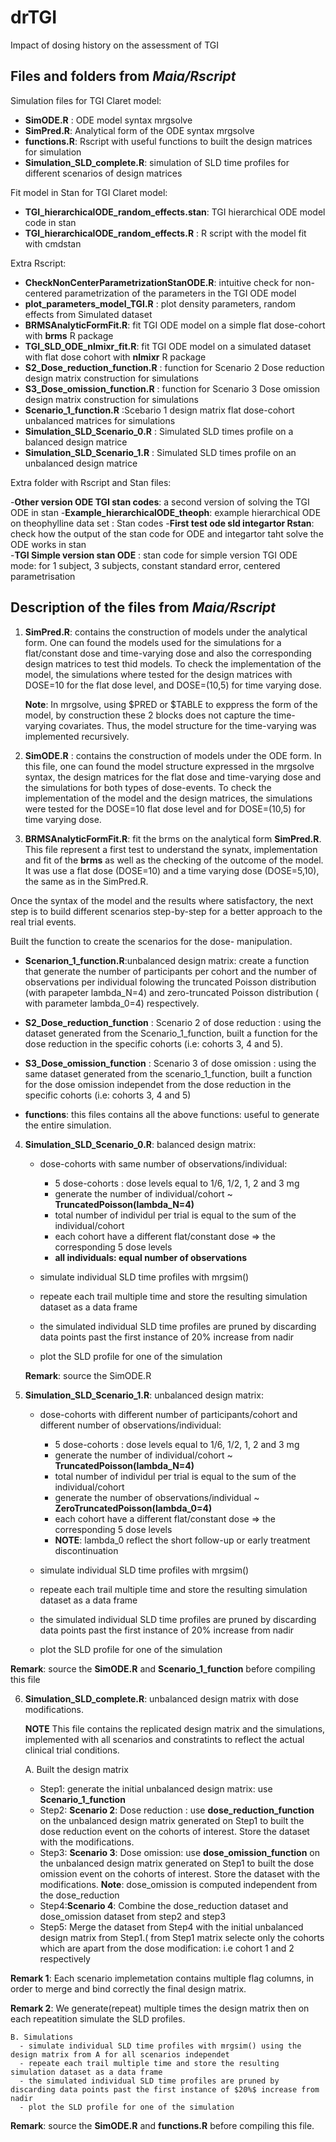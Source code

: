 # drTGI
Impact of dosing history on the assessment of TGI
## Files and folders from *Maia/Rscript*
  Simulation files for TGI Claret model:
  - **SimODE.R** : ODE model syntax mrgsolve 
  - **SimPred.R**: Analytical form of the ODE syntax mrgsolve
  - **functions.R**: Rscript with useful functions to built the design matrices for simulation
  - **Simulation_SLD_complete.R**: simulation of SLD time profiles for different scenarios of design matrices
  
  Fit model in Stan for TGI Claret model:
  - **TGI_hierarchicalODE_random_effects.stan**: TGI hierarchical ODE model code in stan 
  - **TGI_hierarchicalODE_random_effects.R** : R script with the model fit with cmdstan 
  
 Extra Rscript:
 - **CheckNonCenterParametrizationStanODE.R**: intuitive check for non-centered parametrization of the parameters in the TGI ODE model 
 - **plot_parameters_model_TGI.R** : plot density parameters, random effects from Simulated dataset
 - **BRMSAnalyticFormFit.R**: fit TGI ODE model on a simple flat dose-cohort with **brms** R package
 - **TGI_SLD_ODE_nlmixr_fit.R**: fit TGI ODE model on a simulated dataset with flat dose cohort with **nlmixr** R package
 - **S2_Dose_reduction_function.R** : function for Scenario 2 Dose reduction design matrix construction for simulations
 - **S3_Dose_omission_function.R** : function for Scenario 3 Dose omission design matrix construction for simulations
 - **Scenario_1_function.R** :Scebario 1 design matrix flat dose-cohort unbalanced matrices for simulations
 - **Simulation_SLD_Scenario_0.R** : Simulated SLD times profile on a balanced design matrice 
 - **Simulation_SLD_Scenario_1.R** : Simulated SLD times profile on an unbalanced design matrice 

Extra folder with Rscript and Stan files:

-**Other version ODE TGI stan codes**: a second version of solving the TGI ODE in stan 
-**Example_hierarchicalODE_theoph**: example hierarchical ODE on theophylline data set : Stan codes
-**First test ode sld integartor Rstan**: check how the output of the stan code for ODE and integartor taht solve the ODE works in stan  
-**TGI Simple version stan ODE** : stan code for simple version TGI ODE mode: for 1 subject, 3 subjects, constant standard error, centered parametrisation 

## Description of the files from *Maia/Rscript*

1. **SimPred.R**: contains the construction of models under the analytical form.
 One can found the models used for the simulations for a flat/constant dose and time-varying dose and also the corresponding design matrices to test thid models. To check the implementation of the model, the simulations where tested for the design matrices with DOSE=10 for the flat dose level, and  DOSE=(10,5) for time varying dose.
 
   **Note**: In mrgsolve, using $PRED or $TABLE to exppress the form of the model, by construction these 2 blocks does not capture the time-varying covariates. Thus, the model structure for the time-varying was implemented recursively.

2. **SimODE.R** : contains the construction of models under the ODE form. In this file, one can found the model structure expressed in the mrgsolve syntax, the design matrices for the flat dose and time-varying dose and the simulations for both types of dose-events. To check the implementation of the model and the design matrices, the simulations were tested for the DOSE=10 flat dose level and for DOSE=(10,5) for time varying dose.

3. **BRMSAnalyticFormFit.R**: fit the brms on the analytical form **SimPred.R**.
 This file represent a first test to understand the synatx, implementation and fit of the **brms** as well as the checking of the outcome of the model. It was use a flat dose (DOSE=10) and a time varying dose (DOSE=5,10), the same as in the SimPred.R.
 
 
 
Once the syntax of the model and the results where satisfactory, the next step is to build different scenarios step-by-step for a better approach to the real trial events.

Built the function to create the scenarios for the dose- manipulation.

 - **Scenarion_1_function.R**:unbalanced design matrix: create a function that generate the number of participants per cohort and the number of observations per  individual folowing the truncated Poisson distribution (with parapeter lambda_N=4) and zero-truncated Poisson distribution ( with parameter lambda_0=4) respectively.


 - **S2_Dose_reduction_function** : Scenario 2 of dose reduction :  using the dataset generated from the Scenario_1_function, built a function for the dose reduction in the specific cohorts (i.e: cohorts 3, 4 and 5).


 - **S3_Dose_omission_function** : Scenario 3 of dose omission : using the same dataset generated from  the scenario_1_function, built a function for the dose omission independet from the dose reduction in the specific cohorts (i.e: cohorts 3, 4 and 5)

 - **functions**: this files contains all the above functions: useful to generate the entire simulation.

 



4. **Simulation_SLD_Scenario_0.R**: balanced design matrix: 
    - dose-cohorts with same number of observations/individual:
       - 5 dose-cohorts : dose levels equal to 1/6, 1/2, 1, 2 and 3 mg
       - generate the number of  individual/cohort ~ **TruncatedPoisson(lambda_N=4)**
       - total number of individul per trial is equal to the sum of the individual/cohort
       - each cohort have a different flat/constant dose => the corresponding 5 dose levels 
       - **all individuals:  equal number of observations** 
       
    -  simulate individual SLD time profiles with mrgsim()
    -  repeate each trail multiple time and store the resulting simulation dataset as a data frame
    -  the simulated individual SLD time profiles are pruned by discarding data points past the first instance of 20% increase from nadir
    -  plot the SLD profile for one of the simulation
    
    **Remark**: source the SimODE.R
    
 
 5. **Simulation_SLD_Scenario_1.R**: unbalanced design matrix:
     - dose-cohorts with different number of participants/cohort and different number of observations/individual:
       - 5 dose-cohorts : dose levels equal to 1/6, 1/2, 1, 2 and 3 mg
       - generate the number of  individual/cohort ~ **TruncatedPoisson(lambda_N=4)**
       - total number of individul per trial is equal to the sum of the individual/cohort
       - generate the number of  observations/individual ~ **ZeroTruncatedPoisson(lambda_0=4)**
       - each cohort have a different flat/constant dose => the corresponding 5 dose levels 
       - **NOTE**: lambda_0 reflect the short follow-up or early treatment discontinuation
       
    -  simulate individual SLD time profiles with mrgsim()
    -  repeate each trail multiple time and store the resulting simulation dataset as a data frame
    -  the simulated individual SLD time profiles are pruned by discarding data points past the first instance of 20% increase from nadir
    -  plot the SLD profile for one of the simulation

   **Remark**:  source the **SimODE.R** and **Scenario_1_function** before compiling this file

 6. **Simulation_SLD_complete.R**: unbalanced design matrix with dose modifications.
 
     **NOTE** This file contains the replicated design matrix and the simulations, implemented with all scenarios and constratints to reflect the actual clinical trial conditions.
 
    A. Built the design matrix
       - Step1: generate the initial unbalanced design matrix: use  **Scenario_1_function**
       - Step2: **Scenario 2**:  Dose reduction : use **dose_reduction_function** on the unbalanced design matrix generated on Step1 to built the dose reduction event on the cohorts of interest. Store the dataset with the modifications.   
       - Step3: **Scenario 3**: Dose omission: use **dose_omission_function** on the unbalanced design matrix generated on Step1 to built the dose omission event on the cohorts  of interest. Store the dataset with the modifications. **Note**: dose_omission is computed independent from the dose_reduction
       - Step4:**Scenario 4**: Combine the dose_reduction dataset and dose_omission dataset from step2 and step3
       - Step5: Merge the dataset from Step4 with the initial unbalanced design matrix from Step1.( from Step1 matrix  selecte only the cohorts which are  apart from the dose modification: i.e cohort 1 and 2 respectively
       
   **Remark 1**: Each scenario implemetation contains multiple flag columns, in order to merge and bind correctly the final design matrix. 
   
   **Remark 2**: We generate(repeat) multiple times the design matrix then on each repeatition simulate the SLD profiles.
              
   
    B. Simulations 
      - simulate individual SLD time profiles with mrgsim() using the design matrix from A for all scenarios independet
      - repeate each trail multiple time and store the resulting simulation dataset as a data frame
      - the simulated individual SLD time profiles are pruned by discarding data points past the first instance of $20%$ increase from nadir
      - plot the SLD profile for one of the simulation
   
   **Remark**: source the **SimODE.R** and **functions.R** before compiling this file.
           
           
  
